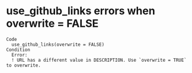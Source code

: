 # use_github_links errors when overwrite = FALSE

    Code
      use_github_links(overwrite = FALSE)
    Condition
      Error:
      ! URL has a different value in DESCRIPTION. Use `overwrite = TRUE` to overwrite.

